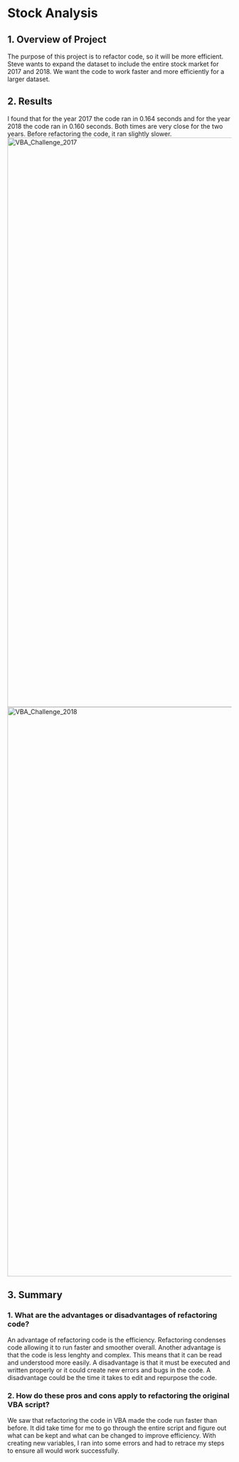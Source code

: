# Stock Analysis
## 1. Overview of Project
The purpose of this project is to refactor code, so it will be more efficient. Steve wants to expand the dataset to include the entire stock market for 2017 and 2018. We want the code to work faster and more efficiently for a larger dataset. 
## 2. Results
I found that for the year 2017 the code ran in 0.164 seconds and for the year 2018 the code ran in 0.160 seconds. Both times are very close for the two years. Before refactoring the code, it ran slightly slower. 
<img width="1280" alt="VBA_Challenge_2017" src="https://user-images.githubusercontent.com/105089651/171296259-1b8dc994-8646-4bdb-8a01-5f56906eb9c2.png"> 
<img width="1280" alt="VBA_Challenge_2018" src="https://user-images.githubusercontent.com/105089651/171296356-7becc69b-567a-4d4d-96ca-4bb019b44d25.png"> 
## 3. Summary
### 1. What are the advantages or disadvantages of refactoring code?
An advantage of refactoring code is the efficiency. Refactoring condenses code allowing it to run faster and smoother overall. Another advantage is that the code is less lenghty and complex. This means that it can be read and understood more easily. A disadvantage is that it must be executed and written properly or it could create new errors and bugs in the code. A disadvantage could be the time it takes to edit and repurpose the code.  
### 2. How do these pros and cons apply to refactoring the original VBA script?
We saw that refactoring the code in VBA made the code run faster than before. It did take time for me to go through the entire script and figure out what can be kept and what can be changed to improve efficiency. With creating new variables, I ran into some errors and had to retrace my steps to ensure all would work successfully. 
